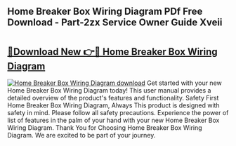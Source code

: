 ## Home Breaker Box Wiring Diagram PDf Free Download - Part-2zx Service Owner Guide Xveii

# <h2><a href="http://dforu4f.blite.top/?on=Home+Breaker+Box+Wiring+Diagram">🔗Download New 👉🔴 Home Breaker Box Wiring Diagram</a></h2>

[![Home Breaker Box Wiring Diagram download](https://i.imgur.com/lujVjoI.png)](http://dforu4f.blite.top/?on=Home+Breaker+Box+Wiring+Diagram)
Get started with your new Home Breaker Box Wiring Diagram today! This user manual provides a detailed overview of the product's features and functionality. Safety First Home Breaker Box Wiring Diagram, Always This product is designed with safety in mind. Please follow all safety precautions. Experience the power of list of features in the palm of your hand with your new Home Breaker Box Wiring Diagram. Thank You for Choosing Home Breaker Box Wiring Diagram. We are excited to be part of your journey.
